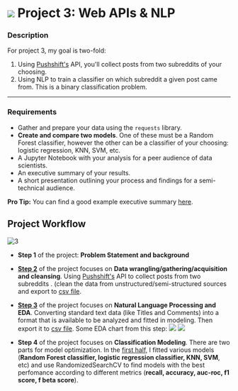 # ![](https://ga-dash.s3.amazonaws.com/production/assets/logo-9f88ae6c9c3871690e33280fcf557f33.png) Project 3: Web APIs & NLP

### Description
For project 3, my goal is two-fold:
1. Using [Pushshift's](https://github.com/pushshift/api) API, you'll collect posts from two subreddits of your choosing.
2. Using NLP to train a classifier on which subreddit a given post came from. This is a binary classification problem.


---

### Requirements

- Gather and prepare your data using the `requests` library.
- **Create and compare two models**. One of these must be a Random Forest classifier, however the other can be a classifier of your choosing: logistic regression, KNN, SVM, etc.
- A Jupyter Notebook with your analysis for a peer audience of data scientists.
- An executive summary of your results.
- A short presentation outlining your process and findings for a semi-technical audience.

**Pro Tip:** You can find a good example executive summary [here](https://www.proposify.biz/blog/executive-summary).

## Project Workflow
![3](https://github.com/StevenZhangzhexu/DSIF-SG-7/blob/main/Project%203/images/Project%203.png)

- **Step 1** of the project: **Problem Statement and background**

- **[Step 2](https://github.com/StevenZhangzhexu/DSIF-SG-7/blob/main/Project%203/01_API_Web_Scrabbing.ipynb)** of the project focuses on **Data wrangling/gathering/acquisition and cleansing**. Using [Pushshift's](https://github.com/pushshift/api) API to collect posts from two subreddits . (clean the data from unstructured/semi-structured sources and export to [csv file](https://github.com/StevenZhangzhexu/DSIF-SG-7/blob/main/Project%203/reddit_clean.csv). 

- **[Step 3](https://github.com/StevenZhangzhexu/DSIF-SG-7/blob/main/Project%203/02_NLP-EDA.ipynb)** of the project focuses on **Natural Language Processing and EDA**. Converting standard text data (like Titles and Comments) into a format that is available to be analyzed and fitted in modeling. Then export it to [csv file](https://github.com/StevenZhangzhexu/DSIF-SG-7/blob/main/Project%203/data_nlp.csv). Some EDA chart from this step:
![](https://github.com/StevenZhangzhexu/DSIF-SG-7/blob/main/Project%203/images/wd_ist.png)
![](https://github.com/StevenZhangzhexu/DSIF-SG-7/blob/main/Project%203/images/wd_wsb.png)

- **Step 4** of the project focuses on **Classification Modeling**. There are two parts for model optimization. In the [first half](https://github.com/StevenZhangzhexu/DSIF-SG-7/blob/main/Project%203/03_Model_Training.ipynb),  I fitted various models (**Random Forest classifier, logistic regression classifier, KNN, SVM**, etc) and use RandomizedSearchCV to find models with the best perfomance according to different metrics (**recall, accuracy, auc-roc, f1 score, f beta score**).
